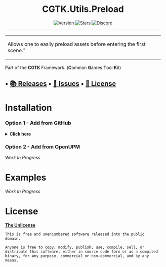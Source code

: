 <!-- toc -->
<div style="text-align: center;">

# CGTK.Utils.Preload

![Version](https://img.shields.io/github/package-json/v/Walter-Hulsebos/Utils.Preload?style=for-the-badge)
![Stars](https://img.shields.io/github/stars/Walter-Hulsebos/Utils.Preload?color=orange&style=for-the-badge)
[![Discord](https://img.shields.io/discord/763171539763462144?color=%237289DA&label=discord&logo=discord&style=for-the-badge)](https://discord.gg/S9wHQ96)

</div>
<!-- tocstop -->

------

<table>
<tr>
<td>

Allows one to easily preload assets before entering the first scene."

</td>
</tr>
</table>

Part of the **CGTK** Framework. (**C**ommon **G**ames **T**ool **K**it)

• [📚 Releases](https://github.com/Walter-Hulsebos/Utils.Preload/releases)
• [💬 Issues](  https://github.com/Walter-Hulsebos/Utils.Preload/issues)
• [📝 License]( https://github.com/Walter-Hulsebos/Utils.Preload/blob/stable/LICENSE)
------
# Installation

### Option 1 - Add from GitHub
<details>
<summary> <b>Click here</b> </summary>

1. Install [**CGTK.Utils.Extensions**](https://github.com/Common-Games/Utils.Extensions)
2. Open `Window/Package Manager`
3. Click <kbd>+</kbd>
4. <kbd>Add from Git URL</kbd>
5. `https://github.com/Walter-Hulsebos/Utils.Preload.git` <kbd>Add</kbd>

<b>Note that Unity doesn't give you the ability to receive updates through the Package Manager this way, you will have to update manually!!</b>
</details>

### Option 2 - Add from OpenUPM

*Work In Progress*

# Examples
*Work In Progress*

# License

[**The Unlicense**](../LICENSE.md)
  ```text
  This is free and unencumbered software released into the public domain.
    
  Anyone is free to copy, modify, publish, use, compile, sell, or
  distribute this software, either in source code form or as a compiled
  binary, for any purpose, commercial or non-commercial, and by any
  means.
  ```